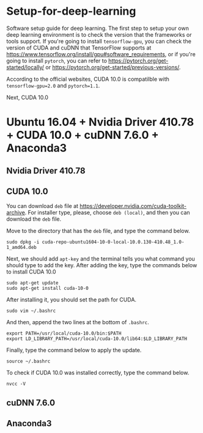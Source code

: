 # Setup-for-deep-learning
Software setup guide for deep learning. The first step to setup your own deep learning environment is to check the version that the frameworks or tools support. If you're going to install `tensorflow-gpu`, you can check the version of CUDA and cuDNN that TensorFlow supports at https://www.tensorflow.org/install/gpu#software_requirements, or if you're going to install `pytorch`, you can refer to https://pytorch.org/get-started/locally/ or https://pytorch.org/get-started/previous-versions/.

According to the official websites, CUDA 10.0 is compatilble with `tensorflow-gpu=2.0` and `pytorch=1.1`.

Next, CUDA 10.0

# Ubuntu 16.04 + Nvidia Driver 410.78 + CUDA 10.0 + cuDNN 7.6.0 + Anaconda3
## Nvidia Driver 410.78


## CUDA 10.0
You can download `deb` file at https://developer.nvidia.com/cuda-toolkit-archive. For installer type, please, choose `deb (local)`, and then you can download the `deb` file.

Move to the directory that has the `deb` file, and type the command below.
```
sudo dpkg -i cuda-repo-ubuntu1604-10-0-local-10.0.130-410.48_1.0-1_amd64.deb
```
Next, we should add `apt-key` and the terminal tells you what command you should type to add the key.
After adding the key, type the commands below to install CUDA 10.0
```
sudo apt-get update
sudo apt-get install cuda-10-0
```

After installing it, you should set the path for CUDA.
```
sudo vim ~/.bashrc
```
And then, append the two lines at the bottom of `.bashrc`.
```
export PATH=/usr/local/cuda-10.0/bin:$PATH
export LD_LIBRARY_PATH=/usr/local/cuda-10.0/lib64:$LD_LIBRARY_PATH
```
Finally, type the command below to apply the update.
```
source ~/.bashrc
```
To check if CUDA 10.0 was installed correctly, type the command below.
```
nvcc -V
```

## cuDNN 7.6.0

## Anaconda3
